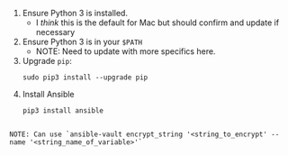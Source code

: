 1. Ensure Python 3 is installed.
    - I *think* this is the default for Mac but should confirm and update if necessary
2. Ensure Python 3 is in your `$PATH`
    - NOTE: Need to update with more specifics here.
3. Upgrade `pip`: 
    ```
    sudo pip3 install --upgrade pip
    ```
4. Install Ansible
    ```
    pip3 install ansible
```

NOTE: Can use `ansible-vault encrypt_string '<string_to_encrypt' --name '<string_name_of_variable>'`
